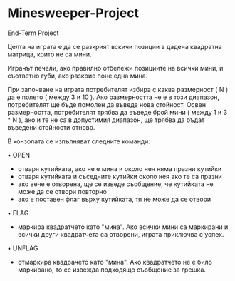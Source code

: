 # Minesweeper-Project
End-Term Project 

Целта на играта е да се разкрият вскичи позиции в дадена квадратна матрица, които не са мини.

Играчът печели, ако правилно отбележи позициите на всички мини, и съответно губи, ако разкрие поне една мина.

При започване на играта потребителят избира с каква размерност ( N ) да е полето ( между 3 и 10 ). Ако размерността не е в този диапазон, потребителят ще бъде помолен да въведе нова стойност. Освен размерността, потребителят трябва да въведе брой мини ( между 1 и 3 * N ), ако и те не са в допустимия диапазон, ще трябва да бъдат въведени стойности отново. 

В конзолата се изпълняват следните команди:

• OPEN 
  - отваря кутийката, ако не е мина и около нея няма празни кутийки
  - отваря кутийката и съседните кутийки около нея ако те са празни
  - ако вече е отворена, ще се изведе съобщение, че кутийката не може да се отвори повторно
  - ако е поставен флаг върху кутийката, тя не може да се отвори
  
• FLAG
  - маркира квадратчето като "мина". Ако всички мини са маркирани и всички други квадратчета са отворени, играта приключва с успех.
  
• UNFLAG
  - отмаркира квадрачето като "мина". Ако квадратчето не е било маркирано, то се извежда подходящо съобщение за грешка.
